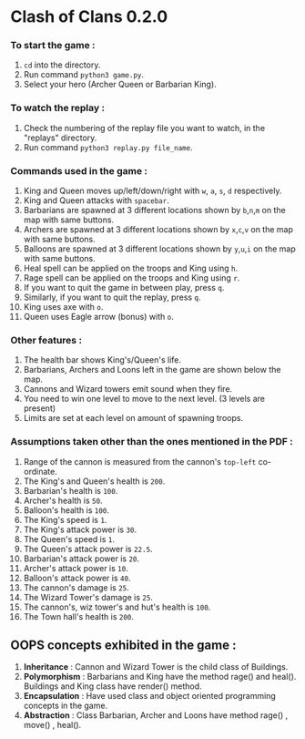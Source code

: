 # **Clash of Clans 0.2.0**

### **To start the game :**

1. `cd` into the directory.
2. Run command `python3 game.py`.
3. Select your hero (Archer Queen or Barbarian King).

### **To watch the replay :**

1. Check the numbering of the replay file you want to watch, in the "replays" directory.
2. Run command `python3 replay.py file_name`.

### **Commands used in the game :**

1. King and Queen moves up/left/down/right with `w`, `a`, `s`, `d` respectively.
2. King and Queen attacks with `spacebar`.
3. Barbarians are spawned at 3 different locations shown by `b`,`n`,`m` on the map with same buttons.
4. Archers are spawned at 3 different locations shown by `x`,`c`,`v` on the map with same buttons.
5. Balloons are spawned at 3 different locations shown by `y`,`u`,`i` on the map with same buttons.
6. Heal spell can be applied on the troops and King using `h`.
7. Rage spell can be applied on the troops and King using `r`.
8. If you want to quit the game in between play, press `q`.
9. Similarly, if you want to quit the replay, press `q`.
10. King uses axe with `o`.
11. Queen uses Eagle arrow (bonus) with `o`.

### **Other features :**

1. The health bar shows King's/Queen's life.
2. Barbarians, Archers and Loons left in the game are shown below the map.
3. Cannons and Wizard towers emit sound when they fire.
4. You need to win one level to move to the next level. (3 levels are present)
5. Limits are set at each level on amount of spawning troops.

### **Assumptions taken other than the ones mentioned in the PDF :**

1. Range of the cannon is measured from the cannon's `top-left` co-ordinate.
2. The King's and Queen's health is `200`.
3. Barbarian's health is `100`.
4. Archer's health is `50`.
5. Balloon's health is `100`.
6. The King's speed is `1`.
7. The King's attack power is `30`.
8. The Queen's speed is `1`.
9. The Queen's attack power is `22.5`.
10. Barbarian's attack power is `20`.
11. Archer's attack power is `10`.
12. Balloon's attack power is `40`.
13. The cannon's damage is `25`.
14. The Wizard Tower's damage is `25`.
15. The cannon's, wiz tower's and hut's health is `100`.
16. The Town hall's health is `200`.

## **OOPS concepts exhibited in the game :**

1. **Inheritance** : 
    Cannon and Wizard Tower is the child class of Buildings.
2. **Polymorphism** :
    Barbarians and King have the method rage() and heal().
    Buildings and King class have render() method.
3. **Encapsulation** : 
    Have used class and object oriented programming concepts in the game.
4. **Abstraction** :
    Class Barbarian, Archer and Loons have method rage() , move() , heal().